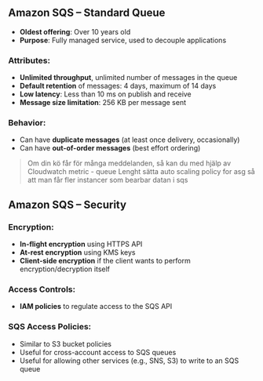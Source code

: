 ## Amazon SQS – Standard Queue

- **Oldest offering**: Over 10 years old
- **Purpose**: Fully managed service, used to decouple applications

### Attributes:
- **Unlimited throughput**, unlimited number of messages in the queue
- **Default retention** of messages: 4 days, maximum of 14 days
- **Low latency**: Less than 10 ms on publish and receive
- **Message size limitation**: 256 KB per message sent

### Behavior:
- Can have **duplicate messages** (at least once delivery, occasionally)
- Can have **out-of-order messages** (best effort ordering)


> Om din kö får för många meddelanden, så kan du med hjälp av Cloudwatch metric - queue Lenght sätta auto scaling policy for asg så att man får fler instancer som bearbar datan i sqs


## Amazon SQS – Security

### Encryption:
- **In-flight encryption** using HTTPS API
- **At-rest encryption** using KMS keys
- **Client-side encryption** if the client wants to perform encryption/decryption itself

### Access Controls:
- **IAM policies** to regulate access to the SQS API

### SQS Access Policies:
- Similar to S3 bucket policies
- Useful for cross-account access to SQS queues
- Useful for allowing other services (e.g., SNS, S3) to write to an SQS queue
